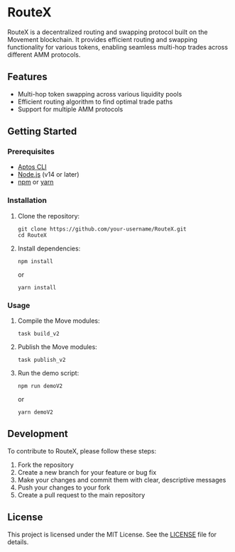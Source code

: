 # RouteX

RouteX is a decentralized routing and swapping protocol built on the Movement blockchain. It provides efficient routing and swapping functionality for various tokens, enabling seamless multi-hop trades across different AMM protocols.

## Features

- Multi-hop token swapping across various liquidity pools
- Efficient routing algorithm to find optimal trade paths
- Support for multiple AMM protocols

## Getting Started

### Prerequisites

- [Aptos CLI](https://aptos.dev/cli-tools/aptos-cli-tool/install-aptos-cli)
- [Node.js](https://nodejs.org/) (v14 or later)
- [npm](https://www.npmjs.com/) or [yarn](https://yarnpkg.com/)

### Installation

1. Clone the repository:
   ```
   git clone https://github.com/your-username/RouteX.git
   cd RouteX
   ```

2. Install dependencies:
   ```
   npm install
   ```
   or
   ```
   yarn install
   ```

### Usage

1. Compile the Move modules:
   ```
   task build_v2
   ```

2. Publish the Move modules:
   ```
   task publish_v2
   ```

3. Run the demo script:
   ```
   npm run demoV2
   ```
   or
   ```
   yarn demoV2
   ```

## Development

To contribute to RouteX, please follow these steps:

1. Fork the repository
2. Create a new branch for your feature or bug fix
3. Make your changes and commit them with clear, descriptive messages
4. Push your changes to your fork
5. Create a pull request to the main repository

## License

This project is licensed under the MIT License. See the [LICENSE](LICENSE) file for details.

